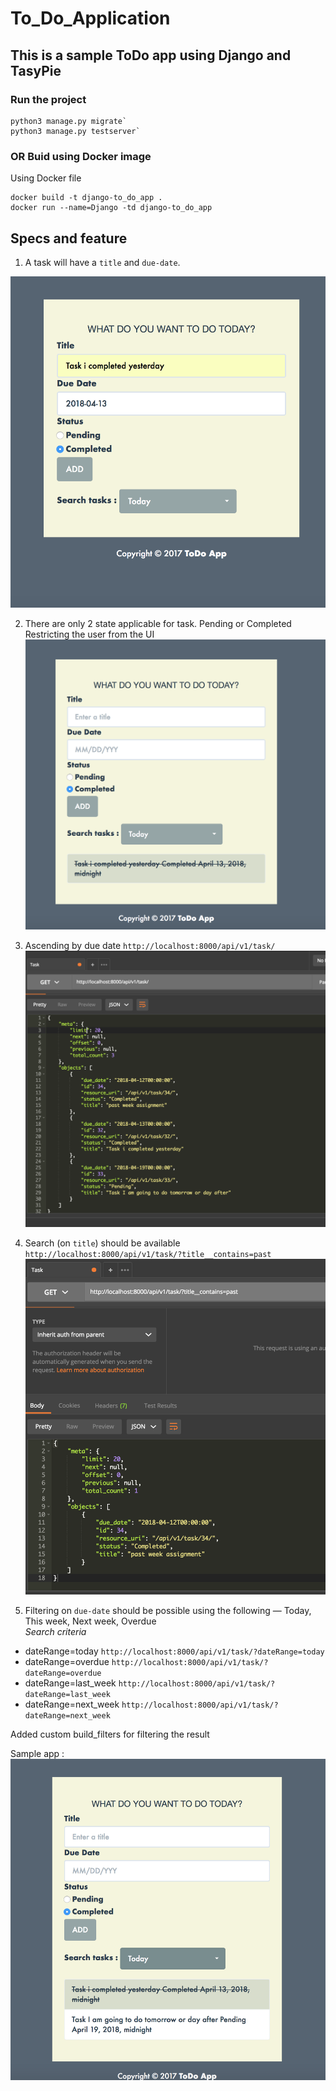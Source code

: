# To_Do_Application
## This is a sample ToDo app using Django and TasyPie

### Run the project 
```
python3 manage.py migrate`
python3 manage.py testserver`
```
### OR Buid using Docker image
Using Docker file
```
docker build -t django-to_do_app .
docker run --name=Django -td django-to_do_app
```

## Specs and feature

1. A task will have a `title` and `due-date`.

![main_app](images/main_app2.png)

2. There are only 2 state applicable for task. Pending or Completed 
Restricting the user from the UI 
![task_status](images/main_app3.png)

3. Ascending by due date
`http://localhost:8000/api/v1/task/`
![due_date_orderby](images/postman.png)

4. Search (on `title`) should be available
`http://localhost:8000/api/v1/task/?title__contains=past`
![due_date_orderby](images/title.png)

5. Filtering on `due-date` should be possible using the following — Today, This
week, Next week, Overdue <br/>
*Search criteria*
* dateRange=today  `http://localhost:8000/api/v1/task/?dateRange=today`
* dateRange=overdue  `http://localhost:8000/api/v1/task/?dateRange=overdue`
* dateRange=last_week  `http://localhost:8000/api/v1/task/?dateRange=last_week`
* dateRange=next_week  `http://localhost:8000/api/v1/task/?dateRange=next_week`

Added custom build_filters for filtering the result 

Sample app :
![app](images/main_app5.png)


